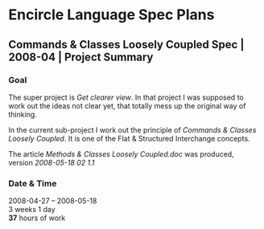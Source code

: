 ﻿Encircle Language Spec Plans
============================

Commands & Classes Loosely Coupled Spec | 2008-04 | Project Summary
-------------------------------------------------------------------

### Goal

The super project is *Get clearer view*. In that project I was supposed to work out the ideas not clear yet, that totally mess up the original way of thinking.

In the current sub-project I work out the principle of *Commands & Classes Loosely Coupled*. It is one of the Flat & Structured Interchange concepts.

The article *Methods & Classes Loosely Coupled.doc* was produced,  
version *2008-05-18 02  1.1*

### Date & Time

2008-04-27 – 2008-05-18  
3 weeks 1 day  
__37__ hours of work